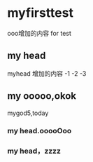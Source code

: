 # myfirsttest
ooo增加的内容
for test
## my head
myhead 增加的内容
-1
-2
-3
## my ooooo,okok
mygod5,today 

### my head.ooooOoo
### my head，zzzz
